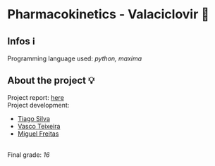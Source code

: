 # Pharmacokinetics - Valaciclovir :pill:
## Infos :information_source:
Programming language used: <em> python, maxima</em>


## About the project :bulb:
Project report: <a href="https://github.com/TiagoCaldaSilva/FEUP-MNUM/blob/master/Projeto/Farmaco-cin%C3%A9tica%20-%20Valaciclovir%2029.pdf">here</a><br>
Project development:
<ul>
  <li><a href="https://github.com/TiagoCaldaSilva">Tiago Silva</a></li>
  <li><a href="https://github.com/vteixeira95">Vasco Teixeira</a></li>
  <li><a href="https://github.com/Poodlers">Miguel Freitas</a></li>
</ul>
<br>
Final grade: <em>16</em>
